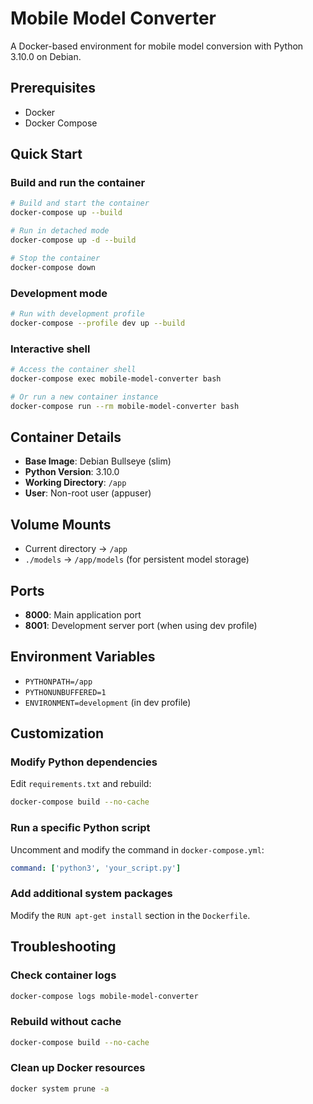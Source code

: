 # Mobile Model Converter

A Docker-based environment for mobile model conversion with Python 3.10.0 on Debian.

## Prerequisites

- Docker
- Docker Compose

## Quick Start

### Build and run the container

```bash
# Build and start the container
docker-compose up --build

# Run in detached mode
docker-compose up -d --build

# Stop the container
docker-compose down
```

### Development mode

```bash
# Run with development profile
docker-compose --profile dev up --build
```

### Interactive shell

```bash
# Access the container shell
docker-compose exec mobile-model-converter bash

# Or run a new container instance
docker-compose run --rm mobile-model-converter bash
```

## Container Details

- **Base Image**: Debian Bullseye (slim)
- **Python Version**: 3.10.0
- **Working Directory**: `/app`
- **User**: Non-root user (appuser)

## Volume Mounts

- Current directory → `/app`
- `./models` → `/app/models` (for persistent model storage)

## Ports

- **8000**: Main application port
- **8001**: Development server port (when using dev profile)

## Environment Variables

- `PYTHONPATH=/app`
- `PYTHONUNBUFFERED=1`
- `ENVIRONMENT=development` (in dev profile)

## Customization

### Modify Python dependencies

Edit `requirements.txt` and rebuild:

```bash
docker-compose build --no-cache
```

### Run a specific Python script

Uncomment and modify the command in `docker-compose.yml`:

```yaml
command: ['python3', 'your_script.py']
```

### Add additional system packages

Modify the `RUN apt-get install` section in the `Dockerfile`.

## Troubleshooting

### Check container logs

```bash
docker-compose logs mobile-model-converter
```

### Rebuild without cache

```bash
docker-compose build --no-cache
```

### Clean up Docker resources

```bash
docker system prune -a
```
